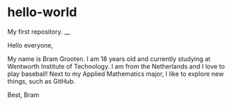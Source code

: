 hello-world
===========

My first repository.
__

Hello everyone,

My name is Bram Grooten. I am 18 years old and currently studying at Wentworth Institute of Technology.
I am from the Netherlands and I love to play baseball!
Next to my Applied Mathematics major, I like to explore new things, such as GitHub.

Best,
Bram
